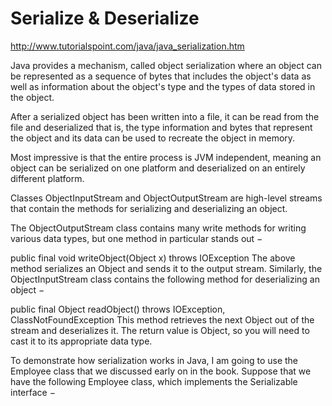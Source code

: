 # Serialize & Deserialize

http://www.tutorialspoint.com/java/java_serialization.htm

Java provides a mechanism, called object serialization where an object can be represented as a sequence of bytes that includes the object's data as well as information about the object's type and the types of data stored in the object.

After a serialized object has been written into a file, it can be read from the file and deserialized that is, the type information and bytes that represent the object and its data can be used to recreate the object in memory.

Most impressive is that the entire process is JVM independent, meaning an object can be serialized on one platform and deserialized on an entirely different platform.

Classes ObjectInputStream and ObjectOutputStream are high-level streams that contain the methods for serializing and deserializing an object.

The ObjectOutputStream class contains many write methods for writing various data types, but one method in particular stands out −

public final void writeObject(Object x) throws IOException
The above method serializes an Object and sends it to the output stream. Similarly, the ObjectInputStream class contains the following method for deserializing an object −

public final Object readObject() throws IOException, ClassNotFoundException
This method retrieves the next Object out of the stream and deserializes it. The return value is Object, so you will need to cast it to its appropriate data type.

To demonstrate how serialization works in Java, I am going to use the Employee class that we discussed early on in the book. Suppose that we have the following Employee class, which implements the Serializable interface −